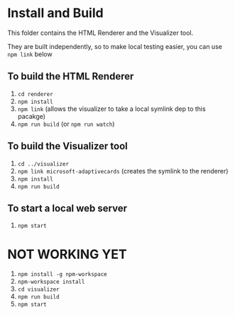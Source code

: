 # Install and Build

This folder contains the HTML Renderer and the Visualizer tool. 

They are built independently, so to make local testing easier, you can use `npm link` below

## To build the HTML Renderer

1. `cd renderer`
1. `npm install`
1. `npm link` (allows the visualizer to take a local symlink dep to this pacakge)
1. `npm run build` (or `npm run watch`)

## To build the Visualizer tool

1. `cd ../visualizer`
1. `npm link microsoft-adaptivecards` (creates the symlink to the renderer)
1. `npm install`
1. `npm run build`

## To start a local web server
1. `npm start`




# NOT WORKING YET
1. `npm install -g npm-workspace`
1. `npm-workspace install`
1. `cd visualizer`
1. `npm run build`
1. `npm start`